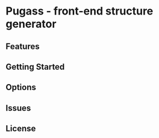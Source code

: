 # Pugass - front-end structure generator

## Features

## Getting Started

## Options

## Issues

## License
